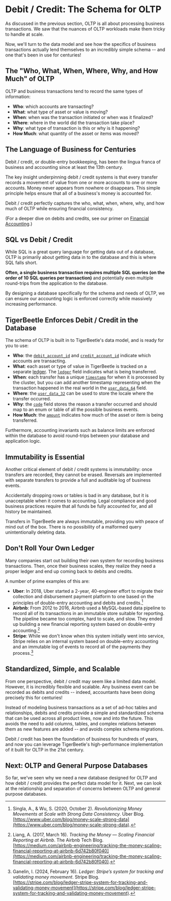 # Debit / Credit: The Schema for OLTP

As discussed in the previous section, OLTP is all about processing business transactions. We saw
that the nuances of OLTP workloads make them tricky to handle at scale.

Now, we'll turn to the data model and see how the specifics of business transactions actually lend
themselves to an incredibly simple schema -- and one that's been in use for centuries!

## The "Who, What, When, Where, Why, and How Much" of OLTP

OLTP and business transactions tend to record the same types of information:

- **Who**: which accounts are transacting?
- **What**: what type of asset or value is moving?
- **When**: when was the transaction initiated or when was it finalized?
- **Where**: where in the world did the transaction take place?
- **Why**: what type of transaction is this or why is it happening?
- **How Much**: what quantity of the asset or items was moved?

## The Language of Business for Centuries

Debit / credit, or double-entry bookkeeping, has been the lingua franca of business and accounting
since at least the 13th century.

The key insight underpinning debit / credit systems is that every transfer records a movement of
value from one or more accounts to one or more accounts. Money never appears from nowhere or
disappears. This simple principle helps ensure that all of a business's money is accounted for.

Debit / credit perfectly captures the who, what, when, where, why, and how much of OLTP while
ensuring financial consistency.

(For a deeper dive on debits and credits, see our primer on
[Financial Accounting](../develop/financial-accounting.md).)

## SQL vs Debit / Credit

While SQL is a great query language for getting data out of a database, OLTP is primarily about
getting data in to the database and this is where SQL falls short.

**Often, a single business transaction requires multiple SQL queries (on the order of 10 SQL queries
per transaction)** and potentially even multiple round-trips from the application to the database.

By designing a database specifically for the schema and needs of OLTP, we can ensure our accounting
logic is enforced correctly while massively increasing performance.

## TigerBeetle Enforces Debit / Credit in the Database

The schema of OLTP is built in to TigerBeetle's data model, and is ready for you to use:

- **Who**: the [`debit_account_id`](../reference/transfer.md#debit_account_id) and
  [`credit_account_id`](../reference/transfer.md#credit_account_id) indicate which accounts are
  transacting.
- **What**: each asset or type of value in TigerBeetle is tracked on a separate
  [ledger](../develop/data-modeling.md#ledgers). The [`ledger`](../reference/transfer.md#ledger)
  field indicates what is being transferred.
- **When**: each transfer has a unique [`timestamp`](../reference/transfer.md#timestamp) for when it
  is processed by the cluster, but you can add another timestamp representing when the transaction
  happened in the real world in the [`user_data_64`](../reference/transfer.md#user_data_64) field.
- **Where**: the [`user_data_32`](../reference/transfer.md#user_data_32) can be used to store the
  locale where the transfer occurred.
- **Why**: the [`code`](../reference/transfer.md#code) field stores the reason a transfer occurred
  and should map to an enum or table of all the possible business events.
- **How Much**: the [`amount`](../reference/transfer.md#amount) indicates how much of the asset or
  item is being transferred.

Furthermore, accounting invariants such as balance limits are enforced within the database to avoid
round-trips between your database and application logic.

## Immutability is Essential

Another critical element of debit / credit systems is immutability: once transfers are recorded,
they cannot be erased. Reversals are implemented with separate transfers to provide a full and
auditable log of business events.

Accidentally dropping rows or tables is bad in any database, but it is unacceptable when it comes to
accounting. Legal compliance and good business practices require that all funds be fully accounted
for, and all history be maintained.

Transfers in TigerBeetle are always immutable, providing you with peace of mind out of the box.
There is no possibility of a malformed query unintentionally deleting data.

## Don't Roll Your Own Ledger

Many companies start out building their own system for recording business transactions. Then, once
their business scales, they realize they need a proper ledger and end up coming back to debits and
credits.

A number of prime examples of this are:

- **Uber**: In 2018, Uber started a 2-year, 40-engineer effort to migrate their collection and
  disbursement payment platform to one based on the principles of double-entry accounting and debits
  and credits.[^1]
- **Airbnb**: From 2012 to 2016, Airbnb used a MySQL-based data pipeline to record all of its
  transactions in an immutable store suitable for reporting. The pipeline became too complex, hard
  to scale, and slow. They ended up building a new financial reporting system based on double-entry
  accounting.[^2]
- **Stripe**: While we don't know when this system initially went into service, Stripe relies on an
  internal system based on double-entry accounting and an immutable log of events to record all of
  the payments they process.[^3]

[^1]:
    Singla, A., & Wu, S. (2020, October 2). _Revolutionizing Money Movements at Scale with Strong
    Data Consistency_. Uber Blog.
    [https://www.uber.com/blog/money-scale-strong-data](https://www.uber.com/blog/money-scale-strong-data).

[^2]:
    Liang, A. (2017, March 16). _Tracking the Money — Scaling Financial Reporting at Airbnb_. The
    Airbnb Tech Blog.
    [https://medium.com/airbnb-engineering/tracking-the-money-scaling-financial-reporting-at-airbnb-6d742b80f040](https://medium.com/airbnb-engineering/tracking-the-money-scaling-financial-reporting-at-airbnb-6d742b80f040).

[^3]:
    Ganelin, I. (2024, February 16). _Ledger: Stripe’s system for tracking and validating money
    movement_. Stripe Blog.
    [https://stripe.com/blog/ledger-stripe-system-for-tracking-and-validating-money-movement](https://stripe.com/blog/ledger-stripe-system-for-tracking-and-validating-money-movement).

## Standardized, Simple, and Scalable

From one perspective, debit / credit may seem like a limited data model. However, it is incredibly
flexible and scalable. Any business event can be recorded as debits and credits -- indeed,
accountants have been doing precisely this for centuries!

Instead of modeling business transactions as a set of ad-hoc tables and relationships, debits and
credits provide a simple and standardized schema that can be used across all product lines, now and
into the future. This avoids the need to add columns, tables, and complex relations between them as
new features are added -- and avoids complex schema migrations.

Debit / credit has been the foundation of business for hundreds of years, and now you can leverage
TigerBeetle's high-performance implementation of it built for OLTP in the 21st century.

## Next: OLTP and General Purpose Databases

So far, we've seen why we need a new database designed for OLTP and how debit / credit provides the
perfect data model for it. Next, we can look at the relationship and separation of concerns between
OLTP and general purpose databases.
